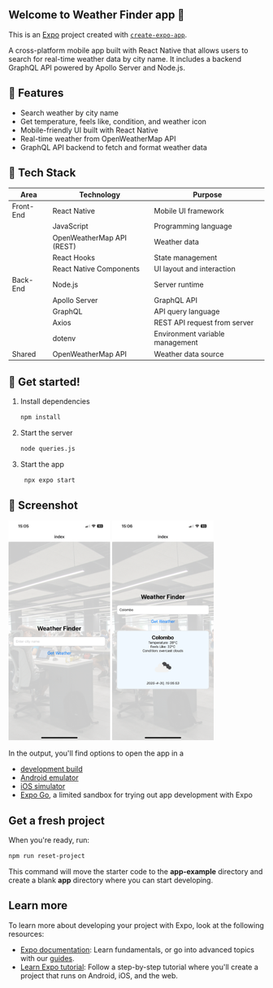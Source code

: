 ## Welcome to Weather Finder app 👋

  This is an [Expo](https://expo.dev) project created with [`create-expo-app`](https://www.npmjs.com/package/create-expo-app).

  A cross-platform mobile app built with React Native that allows users to search for real-time weather data by city name. It includes a backend GraphQL API powered by Apollo Server and Node.js.


## 📱 Features

- Search weather by city name
- Get temperature, feels like, condition, and weather icon
- Mobile-friendly UI built with React Native
- Real-time weather from OpenWeatherMap API
- GraphQL API backend to fetch and format weather data


## 🧰 Tech Stack

| Area      | Technology                | Purpose                           |
|-----------|---------------------------|-----------------------------------|
| Front-End | React Native              | Mobile UI framework               |
|           | JavaScript                | Programming language              |
|           | OpenWeatherMap API (REST) | Weather data                      |
|           | React Hooks               | State management                  |
|           | React Native Components   | UI layout and interaction         |
| Back-End  | Node.js                   | Server runtime                    |
|           | Apollo Server             | GraphQL API                       |
|           | GraphQL                   | API query language                |
|           | Axios                     | REST API request from server      |
|           | dotenv                    | Environment variable management   |
| Shared    | OpenWeatherMap API        | Weather data source               |



## 🚀 Get started!

1. Install dependencies

   ```bash
   npm install
   ```

1. Start the server

   ```bash
   node queries.js
   ```

2. Start the app

   ```bash
    npx expo start
   ```

## 📸 Screenshot

<img src="assets/images/IMG_0316.png" alt="App Screenshot 1" width="200"/>
<img src="assets/images/IMG_0317.png" alt="App Screenshot 2" width="200"/>

In the output, you'll find options to open the app in a

- [development build](https://docs.expo.dev/develop/development-builds/introduction/)
- [Android emulator](https://docs.expo.dev/workflow/android-studio-emulator/)
- [iOS simulator](https://docs.expo.dev/workflow/ios-simulator/)
- [Expo Go](https://expo.dev/go), a limited sandbox for trying out app development with Expo


## Get a fresh project

When you're ready, run:

```bash
npm run reset-project
```

This command will move the starter code to the **app-example** directory and create a blank **app** directory where you can start developing.

## Learn more

To learn more about developing your project with Expo, look at the following resources:

- [Expo documentation](https://docs.expo.dev/): Learn fundamentals, or go into advanced topics with our [guides](https://docs.expo.dev/guides).
- [Learn Expo tutorial](https://docs.expo.dev/tutorial/introduction/): Follow a step-by-step tutorial where you'll create a project that runs on Android, iOS, and the web.


